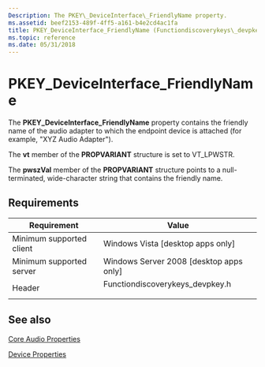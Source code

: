 ```yaml
---
Description: The PKEY\_DeviceInterface\_FriendlyName property.
ms.assetid: beef2153-489f-4ff5-a161-b4e2cd4ac1fa
title: PKEY_DeviceInterface_FriendlyName (Functiondiscoverykeys\_devpkey.h)
ms.topic: reference
ms.date: 05/31/2018
---
```


# PKEY\_DeviceInterface\_FriendlyName

The **PKEY\_DeviceInterface\_FriendlyName** property contains the friendly name of the audio adapter to which the endpoint device is attached (for example, "XYZ Audio Adapter").

The **vt** member of the **PROPVARIANT** structure is set to VT\_LPWSTR.

The **pwszVal** member of the **PROPVARIANT** structure points to a null-terminated, wide-character string that contains the friendly name.

## Requirements



| Requirement | Value |
|-------------------------------------|-------------------------------------------------------------------------------------------------------------|
| Minimum supported client<br/> | Windows Vista \[desktop apps only\]<br/>                                                              |
| Minimum supported server<br/> | Windows Server 2008 \[desktop apps only\]<br/>                                                        |
| Header<br/>                   | <dl> <dt>Functiondiscoverykeys\_devpkey.h</dt> </dl> |



## See also

<dl> <dt>

[Core Audio Properties](core-audio-properties.md)
</dt> <dt>

[Device Properties](device-properties.md)
</dt> </dl>

 

 





